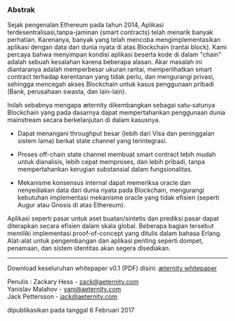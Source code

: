 ### Abstrak
 Sejak pengenalan Ethereum pada tahun 2014, Aplikasi terdesentralisasi,tanpa-jaminan (smart contracts) telah menarik banyak perhatian. Karenanya, banyak yang telah mencoba mengimplementasikan aplikasi dengan data dari dunia nyata di atas Blockchain (rantai block). Kami percaya bahwa menyimpan kondisi aplikasi beserta kode di dalam "chain" adalah sebuah kesalahan karena beberapa alasan. Akar masalah ini diantaranya adalah memperbesar ukuran rantai, memperlihatkan smart contract terhadap kerentanan yang tidak perlu, dan mengurangi privasi, sehingga mencegah akses Blockchain untuk kasus penggunaan pribadi (Bank, perusahaan swasta, dan lain-lain).


Inilah sebabnya mengapa æternity dikembangkan sebagai satu-satunya Blockchain yang pada dasarnya dapat mempertahankan penggunaan dunia mainstream secara berkelanjutan di dalam kasusnya.


* Dapat menangani throughput besar (lebih dari Visa dan peninggalan sistem lama) berkat state channel yang terintegrasi.

* Proses off-chain state channel membuat smart contract lebih mudah untuk dianalisis, lebih cepat memproses, dan lebih pribadi, tanpa mempertahankan kerugian substansial dalam fungsionalitas.

* Mekanisme konsensus internal dapat memeriksa oracle dan nenyediakan data dari dunia nyata pada Blockchain, mengurangi kebutuhan implementasi mekanisme oracle yang tidak efisien (seperti Augur atau Gnosis di atas Ethereum).

Aplikasi seperti pasar untuk aset buatan/sintetis dan prediksi pasar dapat diterapkan secara efisien dalam skala global. Beberapa bagian tersebut memiliki implementasi proof-of-concept yang ditulis dalam bahasa Erlang. Alat-alat untuk pengembangan dan aplikasi penting seperti dompet, penamaan, dan sistem identitas akan segera disediakan.

***


Download keseluruhan whitepaper v0.1 (PDF) disini:
[æternity whitepaper](https://drive.google.com/open?id=0B-B_AhuJ3i10dkVwcGxpTHhhNEE)

Penulis :
Zackary Hess - zack@aeternity.com  
Yanislav Malahov - yani@aeternity.com  
Jack Pettersson - jack@aeternity.com

dipublikasikan pada tanggal 6 Februari 2017
